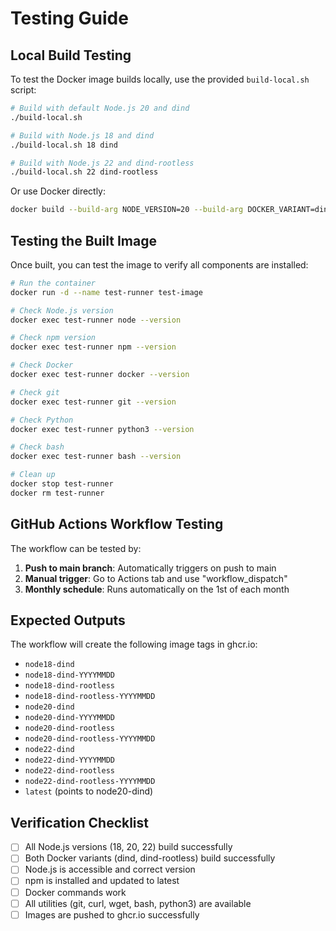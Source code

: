 # Testing Guide

## Local Build Testing

To test the Docker image builds locally, use the provided `build-local.sh` script:

```bash
# Build with default Node.js 20 and dind
./build-local.sh

# Build with Node.js 18 and dind
./build-local.sh 18 dind

# Build with Node.js 22 and dind-rootless
./build-local.sh 22 dind-rootless
```

Or use Docker directly:

```bash
docker build --build-arg NODE_VERSION=20 --build-arg DOCKER_VARIANT=dind -t test-image .
```

## Testing the Built Image

Once built, you can test the image to verify all components are installed:

```bash
# Run the container
docker run -d --name test-runner test-image

# Check Node.js version
docker exec test-runner node --version

# Check npm version
docker exec test-runner npm --version

# Check Docker
docker exec test-runner docker --version

# Check git
docker exec test-runner git --version

# Check Python
docker exec test-runner python3 --version

# Check bash
docker exec test-runner bash --version

# Clean up
docker stop test-runner
docker rm test-runner
```

## GitHub Actions Workflow Testing

The workflow can be tested by:

1. **Push to main branch**: Automatically triggers on push to main
2. **Manual trigger**: Go to Actions tab and use "workflow_dispatch"
3. **Monthly schedule**: Runs automatically on the 1st of each month

## Expected Outputs

The workflow will create the following image tags in ghcr.io:

- `node18-dind`
- `node18-dind-YYYYMMDD`
- `node18-dind-rootless`
- `node18-dind-rootless-YYYYMMDD`
- `node20-dind`
- `node20-dind-YYYYMMDD`
- `node20-dind-rootless`
- `node20-dind-rootless-YYYYMMDD`
- `node22-dind`
- `node22-dind-YYYYMMDD`
- `node22-dind-rootless`
- `node22-dind-rootless-YYYYMMDD`
- `latest` (points to node20-dind)

## Verification Checklist

- [ ] All Node.js versions (18, 20, 22) build successfully
- [ ] Both Docker variants (dind, dind-rootless) build successfully
- [ ] Node.js is accessible and correct version
- [ ] npm is installed and updated to latest
- [ ] Docker commands work
- [ ] All utilities (git, curl, wget, bash, python3) are available
- [ ] Images are pushed to ghcr.io successfully
